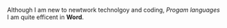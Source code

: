 Although I am new to newtwork technolgoy and coding, _Progam languages_ I am quite efficent in **Word**.
